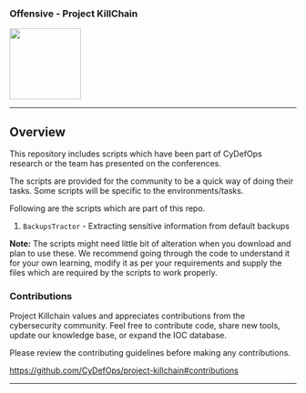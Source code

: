 ### Offensive - Project KillChain


<img src="https://img1.wsimg.com/blobby/go/1cf5bcbc-aad3-42e4-a7e0-6c0149aec441/downloads/BG%20Gradient%20(2).png" width="125" height="125">

----
## Overview

This repository includes scripts which have been part of CyDefOps research or the team has presented on the conferences. 

The scripts are provided for the community to be a quick way of doing their tasks. Some scripts will be specific to the environments/tasks. 

Following are the scripts which are part of this repo. 

1. `BackupsTractor` - Extracting sensitive information from default backups

**Note:** The scripts might need little bit of alteration when you download and plan to use these. We recommend going through the code to understand it for your own learning, modify it as per your requirements and supply the files which are required by the scripts to work properly. 

### Contributions
Project Killchain values and appreciates contributions from the cybersecurity community. Feel free to contribute code, share new tools, update our knowledge base, or expand the IOC database. 

Please review the contributing guidelines before making any contributions.

https://github.com/CyDefOps/project-killchain#contributions

----